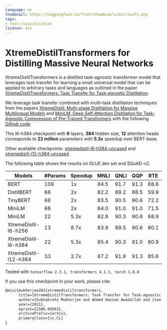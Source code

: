 ```yaml
---
language: en
thumbnail: https://huggingface.co/front/thumbnails/microsoft.png
tags:
- text-classification
license: mit
---
```


# XtremeDistilTransformers for Distilling Massive Neural Networks

XtremeDistilTransformers is a distilled task-agnostic transformer model that leverages task transfer for learning a small universal model that can be applied to arbitrary tasks and languages as outlined in the paper [XtremeDistilTransformers: Task Transfer for Task-agnostic Distillation](https://arxiv.org/abs/2106.04563).

We leverage task transfer combined with multi-task distillation techniques from the papers [XtremeDistil: Multi-stage Distillation for Massive Multilingual Models](https://www.aclweb.org/anthology/2020.acl-main.202.pdf) and [MiniLM: Deep Self-Attention Distillation for Task-Agnostic Compression of Pre-Trained Transformers](https://proceedings.neurips.cc/paper/2020/file/3f5ee243547dee91fbd053c1c4a845aa-Paper.pdf) with the following [Github code](https://github.com/microsoft/xtreme-distil-transformers).


This l6-h384 checkpoint with **6** layers, **384** hidden size, **12** attention heads corresponds to **22 million** parameters with **5.3x** speedup over BERT-base.

Other available checkpoints: [xtremedistil-l6-h384-uncased](https://huggingface.co/microsoft/xtremedistil-l6-h384-uncased) and [xtremedistil-l12-h384-uncased](https://huggingface.co/microsoft/xtremedistil-l12-h384-uncased) 

The following table shows the results on GLUE dev set and SQuAD-v2.

| Models         | #Params | Speedup | MNLI | QNLI | QQP  | RTE  | SST  | MRPC | SQUAD2 | Avg   |
|----------------|--------|---------|------|------|------|------|------|------|--------|-------|
| BERT        | 109    | 1x       | 84.5 | 91.7 | 91.3 | 68.6 | 93.2 | 87.3 | 76.8   | 84.8 |
| DistilBERT  | 66     | 2x       | 82.2 | 89.2 | 88.5 | 59.9 | 91.3 | 87.5 | 70.7   | 81.3 |
| TinyBERT    | 66     | 2x       | 83.5 | 90.5 | 90.6 | 72.2 | 91.6 | 88.4 | 73.1   | 84.3 |
| MiniLM      | 66     | 2x       | 84.0   | 91.0   | 91.0   | 71.5 | 92.0   | 88.4 | 76.4   | 84.9  |
| MiniLM      | 22     | 5.3x     | 82.8 | 90.3 | 90.6 | 68.9 | 91.3 | 86.6 | 72.9   | 83.3 |
| XtremeDistil-l6-h256   | 13     | 8.7x     | 83.9 | 89.5 | 90.6   | 80.1 | 91.2 | 90.0   | 74.1   | 85.6 |
| XtremeDistil-l6-h384   | 22     | 5.3x     | 85.4 | 90.3 | 91.0   | 80.9 | 92.3 | 90.0   | 76.6   | 86.6 |
| XtremeDistil-l12-h384   | 33     | 2.7x     | 87.2 | 91.9 | 91.3   | 85.6 | 93.1 | 90.4   | 80.2   | 88.5 |

Tested with `tensorflow 2.3.1, transformers 4.1.1, torch 1.6.0`

If you use this checkpoint in your work, please cite:

``` latex
@misc{mukherjee2021xtremedistiltransformers,
      title={XtremeDistilTransformers: Task Transfer for Task-agnostic Distillation}, 
      author={Subhabrata Mukherjee and Ahmed Hassan Awadallah and Jianfeng Gao},
      year={2021},
      eprint={2106.04563},
      archivePrefix={arXiv},
      primaryClass={cs.CL}
}
```
